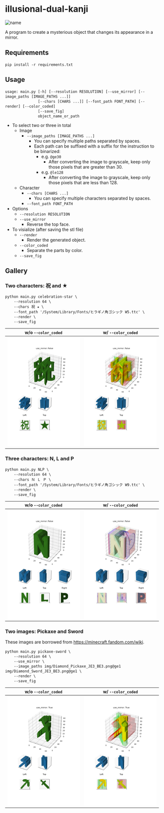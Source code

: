 # illusional-dual-kanji

![name](https://img.shields.io/badge/研究プロジェクト演習-blue.svg)

A program to create a mysterious object that changes its appearance in a mirror.

## Requirements

```shell
pip install -r requirements.txt
```

## Usage

```
usage: main.py [-h] [--resolution RESOLUTION] [--use_mirror] [--image_paths [IMAGE_PATHS ...]]
               [--chars [CHARS ...]] [--font_path FONT_PATH] [--render] [--color_coded]
               [--save_fig]
               object_name_or_path
```

-   To select two or three in total
    -   Image
        -   `--image_paths [IMAGE_PATHS ...]`
            -   You can specify multiple paths separated by spaces.
            -   Each path can be suffixed with a suffix for the instruction to be binarized:
                -   e.g. `@ge30`
                    -   After converting the image to grayscale, keep only those pixels that are greater than 30.
                -   e.g. `@le128`
                    -   After converting the image to grayscale, keep only those pixels that are less than 128.
    -   Character
        -   `--chars [CHARS ...]`
            -   You can specify multiple characters separated by spaces.
        -   `--font_path FONT_PATH`
-   Options
    -   `--resolution RESOLUTION`
    -   `--use_mirror`
        -   Reverse the top face.
-   To visialize (after saving the stl file)
    -   `--render`
        -   Render the generated object.
    -   `--color_coded`
        -   Separate the parts by color.
    -   `--save_fig`

## Gallery

### Two characters: 祝 and ★

```shell
python main.py celebration-star \
    --resolution 64 \
    --chars 祝 ★ \
    --font_path '/System/Library/Fonts/ヒラギノ角ゴシック W5.ttc' \
    --render \
    --save_fig
```

| w/o `--color_coded`                                      | w/ `--color_coded`                                             |
| -------------------------------------------------------- | -------------------------------------------------------------- |
| <img src="assets/main-celebration-star.png" width="300"> | <img src="assets/main-celebration-star-color.png" width="300"> |

### Three characters: N, L and P

```shell
python main.py NLP \
    --resolution 64 \
    --chars Ｎ Ｌ Ｐ \
    --font_path '/System/Library/Fonts/ヒラギノ角ゴシック W9.ttc' \
    --render \
    --save_fig
```

| w/o `--color_coded`                         | w/ `--color_coded`                                |
| ------------------------------------------- | ------------------------------------------------- |
| <img src="assets/main-NLP.png" width="300"> | <img src="assets/main-NLP-color.png" width="300"> |

### Two images: Pickaxe and Sword

These images are borrowed from https://minecraft.fandom.com/wiki.

```shell
python main.py pickaxe-sword \
    --resolution 64 \
    --use_mirror \
    --image_paths img/Diamond_Pickaxe_JE3_BE3.png@ge1 img/Diamond_Sword_JE3_BE3.png@ge1 \
    --render \
    --save_fig
```

| w/o `--color_coded`                                   | w/ `--color_coded`                                          |
| ----------------------------------------------------- | ----------------------------------------------------------- |
| <img src="assets/main-pickaxe-sword.png" width="300"> | <img src="assets/main-pickaxe-sword-color.png" width="300"> |
